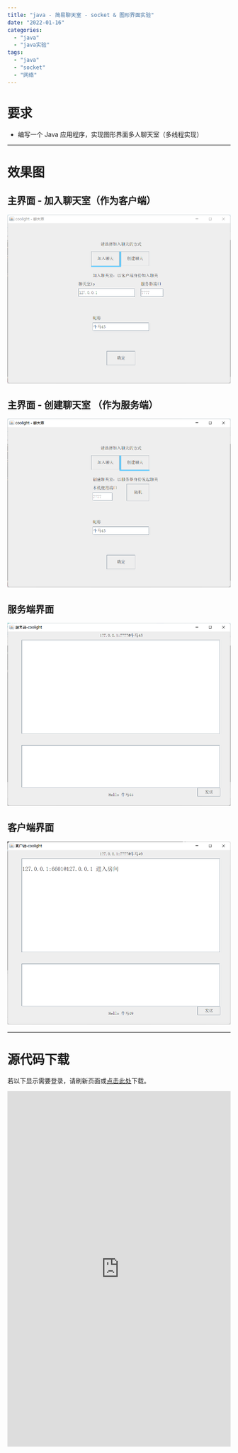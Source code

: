 ```yaml
---
title: "java - 简易聊天室 - socket & 图形界面实验"
date: "2022-01-16"
categories: 
  - "java"
  - "java实验"
tags: 
  - "java"
  - "socket"
  - "网络"
---
```


# 要求

- 编写一个 Java 应用程序，实现图形界面多人聊天室（多线程实现）

* * *

# 效果图

## 主界面 - 加入聊天室（作为客户端）

![](images/image.png)

## 主界面 - 创建聊天室 （作为服务端）

![](images/image-1.png)

## 服务端界面

![](images/image-2.png)

## 客户端界面

![](images/image-3.png)

* * *

# 源代码下载

若以下显示需要登录，请刷新页面或[点击此处](https://cloud.coolight.cool/#fileView&path=http%3A%2F%2Fcloud.coolight.cool%2F%3Fexplorer%2Fshare%2Ffile%26hash%3D4fb2VNGmdJb6nuqb0acaThLte2R9T45G9AcHXQnqwvpPsErIsvOJsGuK%26name%3D%2Fsocket%2520%2526%2520%25E5%259B%25BE%25E5%25BD%25A2%25E7%2595%258C%25E9%259D%25A2%25E5%25AE%259E%25E9%25AA%258C%2520-%2520%25E8%2581%258A%25E5%25A4%25A9%25E5%25AE%25A4.zip%26_etag%3D77c67)下载。

<iframe width="100%" height="800px" class="embed-show" src="https://cloud.coolight.cool/#fileView&amp;path=http%3A%2F%2Fcloud.coolight.cool%2F%3Fexplorer%2Fshare%2Ffile%26hash%3D0b5aAihV0h6YgbKionrcDfra2LcmPe8ZC6DJ6JuMUsfpRmuMN2N0g8js%26name%3D%2Fsocket%2520%2526%2520%25E5%259B%25BE%25E5%25BD%25A2%25E7%2595%258C%25E9%259D%25A2%25E5%25AE%259E%25E9%25AA%258C%2520-%2520%25E8%2581%258A%25E5%25A4%25A9%25E5%25AE%25A4.zip%26_etag%3D77c67" allowtransparency="true" allowfullscreen="true" webkitallowfullscreen="true" mozallowfullscreen="true" frameborder="0" scrolling="no"></iframe>
